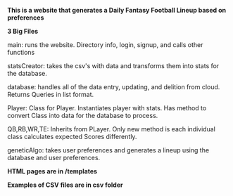<b>This is a website that generates a Daily Fantasy Football Lineup based on preferences</b>

<b>3 Big Files</b>

main: runs the website. Directory info, login, signup, and calls other functions
<p>
statsCreator: takes the csv's with data and transforms them into stats for the database.
</p>
<p>
database: handles all of the data entry, updating, and delition from cloud. Returns Queries in list format.
</p>
<p>
Player: Class for Player. Instantiates player with stats. Has method to convert Class into data for the database to process.
</p>
<p>
QB,RB,WR,TE: Inherits from PLayer. Only new method is each individual class calculates expected Scores differently.
</p>
<p>
geneticAlgo: takes user preferences and generates a lineup using the database and user preferences.
</p>
<p>
<b>HTML pages are in /templates</b>

<b>Examples of CSV files are in csv folder</b>
</p>
